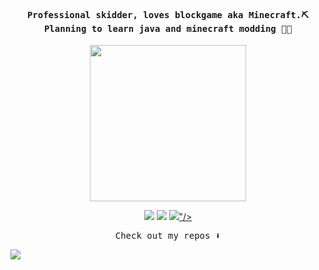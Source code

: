 
<h4 align="center"><samp> Professional skidder, loves blockgame aka Minecraft.⛏ Planning to learn java and minecraft modding 💪💪</samp></h4>

<p align="center">
  <img width="250" src="https://static.zerochan.net/Vladilena.Miliz%C3%A9.full.3300008.jpg">
</p>


<p align="center">
<a href= "https://imgur.com/a/wSO2QjJ"><img src="https://img.icons8.com/discord.png"/></a>
<a href= "https://twitter.com/_XiJinpooh"><img src="https://img.icons8.com/twitter.png"/></a>
<a href= "https://twitter.com/_XiJinpooh"><img src="<img src="https://img.icons8.com/office/40/000000/minecraft-logo.png"/>"/></a>
</p>

<p align="center"><samp>
Check out my repos ⬇️
  </samp>
</p>

![](https://visitor-badge.glitch.me/badge?page_id=XiJinpooh.XiJinpooh)

<!--
**XiJinpooh/XiJinpooh** is a ✨ _special_ ✨ repository because its `README.md` (this file) appears on your GitHub profile.

Here are some ideas to get you started:

- 🔭 I’m currently working on ...
- 🌱 I’m currently learning ...
- 👯 I’m looking to collaborate on ...
- 🤔 I’m looking for help with ...
- 💬 Ask me about ...
- 📫 How to reach me: ...
- 😄 Pronouns: ...
- ⚡ Fun fact: ...
-->
